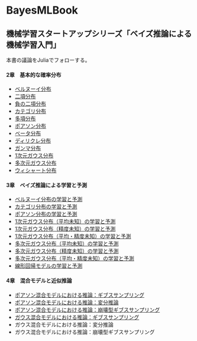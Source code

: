 # BayesMLBook

## 機械学習スタートアップシリーズ「ベイズ推論による機械学習入門」

本書の議論をJuliaでフォローする。

#### 2章　基本的な確率分布
 - [ベルヌーイ分布](https://github.com/akiabe/BayesMLBook/blob/main/Bernoulli-dist.ipynb)
 - [二項分布](https://github.com/akiabe/BayesMLBook/blob/main/Binomial-dist.ipynb)
 - [負の二項分布](https://github.com/akiabe/BayesMLBook/blob/main/src/nb-dist.ipynb)
 - [カテゴリ分布](https://github.com/akiabe/BayesMLBook/blob/main/Categorical-dist.ipynb)
 - [多項分布](https://github.com/akiabe/BayesMLBook/blob/main/Multinomial-dist.ipynb)
 - [ポアソン分布](https://github.com/akiabe/BayesMLBook/blob/main/Poisson-dist.ipynb)
 - [ベータ分布](https://github.com/akiabe/BayesMLBook/blob/main/Beta-dist.ipynb)
 - [ディリクレ分布](https://github.com/akiabe/BayesMLBook/blob/main/Dirichlet-dist.ipynb)
 - [ガンマ分布](https://github.com/akiabe/BayesMLBook/blob/main/Gamma-dist.ipynb)
 - [1次元ガウス分布](https://github.com/akiabe/BayesMLBook/blob/main/Gaussian-dist.ipynb)
 - [多次元ガウス分布](https://github.com/akiabe/BayesMLBook/blob/main/src/Multivariate-Gaussian-dist.ipynb)
 - [ウィシャート分布](https://github.com/akiabe/BayesMLBook/blob/main/src/Wishart-dist.ipynb)
#### 3章　ベイズ推論による学習と予測
 - [ベルヌーイ分布の学習と予測](https://github.com/akiabe/BayesMLBook/blob/main/Bernoulli.ipynb)
 - [カテゴリ分布の学習と予測](https://github.com/akiabe/BayesMLBook/blob/main/Categorical.ipynb)
 - [ポアソン分布の学習と予測](https://github.com/akiabe/BayesMLBook/blob/main/Poisson.ipynb)
 - [1次元ガウス分布（平均未知）の学習と予測](https://github.com/akiabe/BayesMLBook/blob/main/Gaussian-Mean.ipynb)
 - [1次元ガウス分布（精度未知）の学習と予測](https://github.com/akiabe/BayesMLBook/blob/main/Gaussian-Precison.ipynb)
 - [1次元ガウス分布（平均・精度未知）の学習と予測](https://github.com/akiabe/BayesMLBook/blob/main/Gaussian-Mean-Precision.ipynb)
 - [多次元ガウス分布（平均未知）の学習と予測](https://github.com/akiabe/BayesMLBook/blob/main/MultivariateGaussian-Mean.ipynb)
 - [多次元ガウス分布（精度未知）の学習と予測](https://github.com/akiabe/BayesMLBook/blob/main/MultivariateGaussian-Precison.ipynb)
 - [多次元ガウス分布（平均・精度未知）の学習と予測](https://github.com/akiabe/BayesMLBook/blob/main/MultivariateGaussian-Mean-Precision.ipynb)
 - [線形回帰モデルの学習と予測](https://github.com/akiabe/BayesMLBook/blob/main/LinearRegression.ipynb)
#### 4章　混合モデルと近似推論
 - [ポアソン混合モデルにおける推論：ギブスサンプリング](https://github.com/akiabe/BayesMLBook/blob/main/src/gibbs_poi-mixmodel.ipynb)
 - [ポアソン混合モデルにおける推論：変分推論](https://github.com/akiabe/BayesMLBook/blob/main/src/vi_poi-mixmodel.ipynb)
 - [ポアソン混合モデルにおける推論：崩壊型ギブスサンプリング](https://github.com/akiabe/BayesMLBook/blob/main/src/collapsed-gibbs_poi-mixmodel.ipynb)
 - [ガウス混合モデルにおける推論：ギブスサンプリング](https://github.com/akiabe/BayesMLBook/blob/main/src/gibbs_gauss-mix-model.ipynb)
 - ガウス混合モデルにおける推論：変分推論
 - ガウス混合モデルにおける推論：崩壊型ギブスサンプリング


